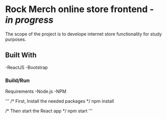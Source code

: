 # Rock Merch online store frontend - ***in progress***

The scope of the project is to develope internet store functionality for study purposes.

## Built With

-ReactJS
-Bootstrap

### Build/Run

Requirements
-Node.js
-NPM

'''
/* First, Install the needed packages */
npm install

/* Then start the React app */
npm start
'''
